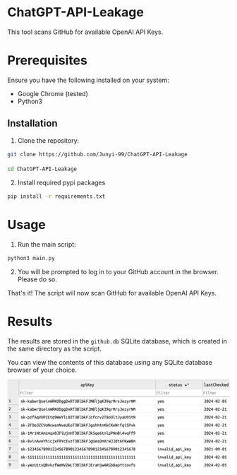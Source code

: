 # ChatGPT-API-Leakage

This tool scans GitHub for available OpenAI API Keys.

# Prerequisites

Ensure you have the following installed on your system:

 - Google Chrome (tested)
 - Python3


## Installation

1. Clone the repository:

```bash
git clone https://github.com/Junyi-99/ChatGPT-API-Leakage

cd ChatGPT-API-Leakage
```
2. Install required pypi packages

```bash
pip install -r requirements.txt
```

# Usage

1. Run the main script:

```bash
python3 main.py
```

2. You will be prompted to log in to your GitHub account in the browser. Please do so.

That's it! The script will now scan GitHub for available OpenAI API Keys.

# Results

The results are stored in the `github.db` SQLite database, which is created in the same directory as the script. 

You can view the contents of this database using any SQLite database browser of your choice.


![](pics/db.png)